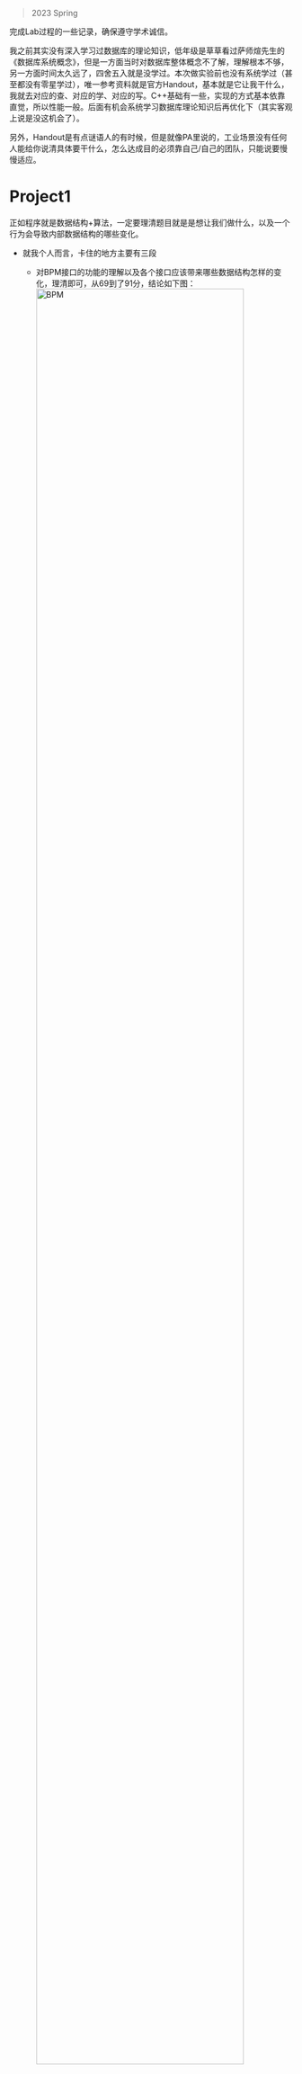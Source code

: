 >2023 Spring

完成Lab过程的一些记录，确保遵守学术诚信。

我之前其实没有深入学习过数据库的理论知识，低年级是草草看过萨师煊先生的《数据库系统概念》，但是一方面当时对数据库整体概念不了解，理解根本不够，另一方面时间太久远了，四舍五入就是没学过。本次做实验前也没有系统学过（甚至都没有零星学过），唯一参考资料就是官方Handout，基本就是它让我干什么，我就去对应的查、对应的学、对应的写。C++基础有一些，实现的方式基本依靠直觉，所以性能一般。后面有机会系统学习数据库理论知识后再优化下（其实客观上说是没这机会了）。

另外，Handout是有点谜语人的有时候，但是就像PA里说的，工业场景没有任何人能给你说清具体要干什么，怎么达成目的必须靠自己/自己的团队，只能说要慢慢适应。

# Project1

正如程序就是数据结构+算法，一定要理清题目就是是想让我们做什么，以及一个行为会导致内部数据结构的哪些变化。

+ 就我个人而言，卡住的地方主要有三段
	+ 对BPM接口的功能的理解以及各个接口应该带来哪些数据结构怎样的变化，理清即可，从69到了91分，结论如下图：
		<img alt="BPM" src="https://cdn.jsdelivr.net/gh/zweix123/CS-notes@master/resource/Database-System/bpm.jpg" width = "90%">

	+ 一个类似`unique_ptr`功能类的实现，说来惭愧，之前并没有实现过移动相关标准函数，有了一个乌龙，比如我在移动构造的开始也调用`Drop`了，因为里面有检测，所以这句应该没有发挥作用，但是这里本来就是为了构造`this`，不可能需要`Drop`，然后还有就是在移动拷贝需要check下不能自己移动向自己，我这里没有check，所以会出现pin count错误的问题，但是这玩意不应该在编译器就error的嘛？不知道线上的测试样例是什么样子的。

	+ 最后就是死锁，即`FetchPageWrite`/`FetchPageRead`不能使用函数锁，是先锁住拿到页实例指针，然后就释放BPM的锁，然后再获取页实例的latch，否则就会死锁，这个是看前辈的攻略才对的。比如这样的样例，比如一个线程持有一个page latch，另一个线程通过bpm去fetch同样的页，就在加页锁的时候等待了，而第一个也调用bpm的方法，就死锁了。其实纳入这个想法，我的实现应该还有锅，或者说有的锁可以省略，这些也添加到上面的图里了，但是代码还没有改，而且有锅的地方也通过了测试，可能和测试样例中BPM的用法有关，具体的改bug和调优后面再说了。

## What is BPM?

+ Reference：
	+ [腾讯云【MySQL系列】深入浅出Buffer Pool](https://cloud.tencent.com/developer/article/2114126)
	+ [PolarDB 数据库内核月报 2023/08 MySQL · 源码分析 · 庖丁解 InnoDB 之 Buffer Pool](http://mysql.taobao.org/monthly/2023/08/01/)
 
# Project2

主要是对B+Tree的实现，我个人算法实现依照教材《DataBase System Concepts 7th》，下面是对教材中相关内容的简单翻译和整理，个人建议一定要理清伪代码的逻辑，而且教材和Bustub的实现中结点格式是不一样的，一定要定量的理清里面的关系。我基本相当于一遍过的，因为这里卡了两小下一个是对教材中 $swap\_variables$ 的含义理解错了，另一个是写代码有一行代码复制粘贴了两份。

同时我的实现也很直觉简单，因为Bustub提供的上下文类Content就有树的Header Page Write Guard，这相当于一个可以锁住整个树的写锁了，相当于我直接用的一个大锁，什么螃蟹锁啥的都没有。

+ B Plus Tree首先是一种Balanced Tree
+ B Plus Tree有两种node类型
	+ noleaf node/internal node：
		+ 非root的internal node的child数量在 $\lceil \frac{n}{2} \rceil$ 和 $n$ 之间（闭区间）
		+ root的child数量在 $2$ 和 $n$ 之间
	+ leaf node：
		+ “child”数量在 $\lceil \frac{n - 1}{2} \rceil$ （相当于 $\lfloor \frac{n}{2} \rfloor$ ）和 $n - 1$ 之间（闭区间）
			>leaf node的child就是recored

	我理解这里的最小数量也并不神秘，只要保证一个刚刚好溢出的node被尽可能均分后两个页可能的最小值。

	上面的描述是符合Bustub中的B+Tree的，当然对应node的n使用对应node类型的max size，值得一提的是internal node中第一个invalid键和其对应的值作为的键值对也包含在size里。

+ 对于每个node（无论是internal还是leaf），设其max size为n，则其包含`n - 1`个key，`n`个pointer，如下：  
	<img alt="B+Tree Node Content" src="https://cdn.jsdelivr.net/gh/zweix123/CS-notes@master/resource/Database-System/B_Plus_Tree-node.png" width = "80%">

	+ 其中`K`严格单调递增（暂时不讨论相同Key）
	+ 在Internal node中
		+ pointer为childern node pointer
		+ 对于一个node pointer $P_{i}$ ，其指向的node的所有的key都满足，大于等于 $K_{i - 1}$，小于 $K_{i}$，即左闭右开区间。
	+ 在leaf node中
		+ 前`n -1`为正常的键值对，最后一个pointer不与任何键匹配（从图里发现），它指向的是其右边第一个叶子结点。

---

+ 联系：
	+ 我们知道了为什么internal node最多有n个child，而leaf node却最多有n - 1个“child”，这是因为即使是同样的n，并且确实使用同样的格式，但是leaf node的最后一个pointer有特殊的用法，所以不能用来指向child
	+ 上面的设计也是合理的，因为这`n - 1`个key和`n`个pointer在不同结点表达的语义不同
		+ internal node：将值域通过`n - 1`个key划分成`n`个左闭右开区间
		+ leaf node：前`n - 1`个`<pointer, key>`对形成键值对。

+ 实现：上面的定义和在Bustub的实现还是有挺大的Gap的
	+ internal：
		+ Bustub对键值对的存储使用`std::pair<KeyType, ValueType> array_[]`，至少我对其最直觉的想象是`key[0], pointer[0], key[1], pointer[1], key[2], ...`的序列，然后还要求`key[0]`是invalid的，所以序列变成`pointer[0], key[1], pointer[1], key[2], ..., key[size - 1], pointer[size - 1]`，但是我们发现教材上的序列相当于`pointer[1], key[1], pointer[2], ..., key[n - 1], pointer[n - 1], pointer[n]`，这里索引对不上（我指的是Bustub中是第一个pointer单独一组，然后后面的一key一pointer一组，而教材中是第一个pointer和第一个key一组），即两者虽然pointer和key的先后顺序一致，但是具体的对应关系不一致。我本来有一个trick的做法，但是Bustub给我提供了图形化相关的辅助函数，还必须按照上面的方式写。我这里是忽略这里的“成对”的关系，把握“分割”这个性质即可，对应的点也会注释在下面的伪代码中。
	+ leaf：
		+ Bustub使用的是索引从0开始到`size - 1`的`pair`线性表，而有特殊作用的pointer使用额外的数据成员表示，这也解释了为什么leaf的内容数量最多到`leaf_max_size - 1`，是从概念出发的。

## Queries

+ 单点查询key的recored：函数`find`，伪代码如下：
	```Pascal
	function find(v)
	// Assumes no duplicate keys, 
	// and returns pointer to the record with search key value v if such a record exists,
	// and null otherwise.
		// 这里没有讨论树为空
		Set C = root node
		while (C is not a leaf node) begin
			Let i = smallest number such that v <= C.K[i]
			if there is not such number i then begin  // 即v大于C中所有的键
				Let P_m = last non-null pointer in the node  // 因为最后的一个pointer表示的child node的key大于等于结点的最后把一个key
			// 上面可行还是根据最后一个P是独立的, 即没有对应的K(看图), 但是在Bustub就使用最后一个键值对的值
				Set C = P_m
			end
			else if (v == C.K[i]) then Set C = C.P[i + 1]  // 因为区间是左闭右开嘛, 所以如果和边界相等, 应该是右边的
			else Set C = C.P[i]  // v < C.K[i]
			// 上面两句在Bustuh中的实现应该是不同的
		end
		// C is a leaf node
		if for some i, K[i] == v
			then return P[i]
			else return null;  // No record with key value v exists
		end
	```

+ range queries区间查询：函数`findRange`，伪代码如下：
	```Pascal
	function findRange(lb, ub)  // Return all records with search key value V such that lb <= V <= ub(闭区间)
		Set resultSet = {};
		Set C = root node
		while (C is not a leaf node) begin
			Let i = smallest number such taht lb <= C.K[i]
			if there is no such number i then begin
				Let P_m = last non-null pointer in the node
				Set C = P_m
			end
			else if (lb == C.K[i]) then Set C = C.P[i + 1]
			else Set C = C.P[i]  // lb < C.K[i]
		end
		// 上面代码思路和单点查询一致, 值得一提的是区间内的recored是C的一部分
		// C (must) be leaf node
		Let i be the least value such that K[i] >= lb  // i是C中大于等于左区间点的第一个键的索引
		if there is no such i
			then Set i = 1 + number of keys in C;  // To force move to next leaf
			// 此时i为指向下一个叶子结点的P的索引
			// 主要key的数量是n - 1, 此时其number + 1就是索引n
		Set done = false;
		while (not done) begin
			Let n = number of keys in C.
			// 如果上面的force move执行了, 则下面的分支不会进入, 再次强调leaf node中key的数量是n - 1
			if (i <= n and C.K[i] <= ub) then begin
				Add C.P[i] to resultSet
				Set i = i + 1
			end
			else if (i <= n and C.K[i] > ub)
				then Set done = true;
			// 别忘了这里的n是key number, 而key number是教材中的n - 1，所以下面没问题
			else if (i > n and C.P[n + 1] is not null)
				then Set C = C.P[i + 1] and i = 1  // Move to next leaf
			else Set done = true;  // No more leaves to the right
		end
		return resultSet
	```

## Updates

对B Plus Tree的Updates可以be modeled as先删除再插入，所以只考虑插入和删除两个操作。而这两个操作涉及node的split和coalese/combine。

### Insert

```pascal
procedure insert(value K, pointer P)
// 在树种插入键值对<K, P>
// 注意这里P是一种抽象, 既可以是recored的pointer, 也可以是其他node的pointer, 这样的优势在下面会体现出来
	if (tree is empty) create an empty leaf node L, which is alse the root
	else Find the leaf node L that should contain key value K
	// 检测是否有重复键, 教材是假设输入没有重复
	if (L has less than n - 1 key values)  // leaf node最多有n - 1个键值对
		then insert_in_leaf(L, K, P)       // 位置充足, 直接插入
		else begin  // L has n - 1 key values already, split it
			Create (new leaf) node L_
			Copy L.P[1], ..., L.K[n - 1] to a block of memory T that can hold n pairs
			insert_in_leaf(T, K, P)

			Set L_.P[n] = L.P[n];
			Set L.P[n] = L_
			
			Erase L.P[1] through L.K[n - 1] from L
			Copy T.P[1] through T.K[std::ceil(n / 2)] from T into L starting at L.P[1]        // std::ceil(n / 2)个
			Copy T.P[std::ceil(n / 2) + 1] through T.K[n] from T into L_ starting at L_.P[1]  //。 std::floor(n / 2)个
			Let K_ be the smallest key in L_  // 左闭右开区间, 所以划分两个结点的应该是右节点的最小键
			insert_in_parent(L, K_, L_)
		end

// function insert_in_leaf caller must ensure L hava space to store <K, P>
procedure insert_in_leaf(node L, value K, pointer P)  // L: leaf node, K: key, P: recored pointer
	// 教材没有检测L为空, 其实也不需要, 因为如果没有键则会在下面的循环中没有结果, 看实现吧
	if (K < L.K[1])
		then insert P, K into L just before L.P[1]
		else begin
			Let K[i] be the highest value in L that is less than or equal to K
			Insert P, K into L just after L.K[i]
		end

procedure insert_in_parent(node N, value K_, node N_)
	// N和N_会成为两个兄弟, 其中N本来就在B+Tree上, N_是在格外的空间创建, 他们的边界是K_, 它是N_的最小值, 左闭右开!
	if (N is the root of the tree)
		then begin
			Create a new (internal) node R containing N, K_, N_
			// textbook:               p[1] = N, k[1] = K_, p[2] = N_
			// Bustub: k[0] = INVALUE, p[0] = N, k[1] = K_, p[1] = N_
			Make R the root of the tree
			return
		end
	Let P = parent(N)
	if (P has less than n pointers)
		then insert(K_, N_) in P just after N  // 这里不是递归调用上面的procedure insert, 而是表示一个动作, 且这个动作是无递归的
		else begin  // Split P
			Copy P to a block of memory T that can hold P and <K_, N_>
			Insert(K_, N_) into T just after N  // 同上, 表示动作而非调用
			Erase all entries from P; 
			Create node P_

			Copy T.P[1], ..., T.P[std::ceil((n + 1) / 2)] into P
			Let K__ = T.K[std::ceil((n + 1) / 2)]
			Copy T.P[std::ceil((n + 1) / 2) + 1], ..., T.P[n + 1] into P_

			// P size : std::ceil((n + 1) / 2) > std::ceil(n / 2)
			// P_ size: std::floor((n + 1) / 2) == std::ceil(n / 2)
			// 注意这里的K__的选择, 它选择的是P的中的key么?不是, 反而是P_中的键?为什么
			// P[1], K[1], P[2], K[2], ..., P[bound] | K[bound], P[bound + 1], ... P[n + 1]
			// 同时类似leaf split, 我们看一下教材和Bustub的差异
// textbook:       P[1], K[1], P[2], K[2], ..., K[bound - 1], P[bound]     | K[bound]          , P[bound + 1], ... P[n + 1]
// Bustub:   K[0], P[0], K[1], P[1], K[2], ..., K[buoud - 1], P[bound - 1] | K[bound] = INVALUE, P[bound], ...,    P[n]
// 这里Bustub反而好实现, 即copy 0 ~ bound - 1键值对即可
			// 在Bustub中的实现要注意上面的问题

			insert_in_parent(P, K__, P_)  // 递归向上
		end
```

### Delete

删除确实要比插入复杂些，因为如果一个结点的键值对个数不能半满，就需要和sibling兄弟coalesce合并，但是兄弟可能键值对比较多，两者键值对个数加起来又超过一个结点能容纳的量，就需要redistribute

```pascal
procedure delete(value K, pointer P)
	// 树是否空?
	find the leaf node L that contains (K, P)
	// 键值对是否在该叶子中?
	// Bustub中Remove方法的参数只有一个K, 所有我这里只检测值是否存在
	delete_entry(L, K, P)  // 叶子, 键, 值

procedure delete_entry(node N, value K, pointer P)
	// 参数分别是当前结点, 可以是internal也可以是leaf, 但是其实从一开始这个结点就是确定的(废话)
	// 参数P在下面的代码中只在找sibling时需要
	delete(K, P) from N  // 同上, 表示动作而非调用, 我们已经在Delete的入口检测该键值对是否存在了
	
	if (N is the root and N has only one remaining child)  // leaf和internal都可以是根, 但是只有internal可能有孩子
	then make the child of N the new root of the tree and delete N
	else if (N has too few value/pointer) then begin  // 数量低于下限, 注意internal是孩子, leaf是键值对个数, 而是还有一个特殊的种类, 根, 根的下限是二
	// 整个代码块只有两个分支
	// -> 有一个儿子的根
	// -> 不足
	// 对于leaf
	//   是根: 任意键值对个数
	//   不是根: 不能低于下限
	// 对于internal:
	//   是根: 只有1个孩子, 特判; 有两个及以上儿子, 符合根的下限
	//   不是根, 不能低于下限
		Let N_ be the previous or next child of parent(N)
		Let K_ be the value between pointers N and N_ in parent(N)
		if (entries in N and N_ can fit in a single node)
			then begin  // coalesce nodes
				if (N is a predecessor of N_) then swap_variables(N, N_)
				// 注意!, 这里可以看下教材, swap_variables是指交换N和N_的指针, 即下文中两者互换了, 而不是交换内容
				// 即期望: N_ N
				// 所有都移动到左边N_
				if (N is not a leaf) then append K_ and all pointers and value in N to N_
				else append all(K[i], P[i]) pairs in N to N_; set N_.P[n] = N.P[n]
				delete_entry(parent(N), K_, N);
				delete node N
			end
		else begin  // Redistribution: borrow an entry from N_
		// 进入该分支条件: 不足半满, 且相邻两个不能放在一个, 而自己是刚好不足半满, 兄弟一定超过半满, 而不能合在一起, 所以肯定多的给少的一个, 多的那个也是满足半满的
			if (N_ is a predecessor of N) then begin  // 左右意味着多少, 我觉得没法用一份代码表示
			// N_和N的结点类型应该相同, 只是下面以N的类型表示
			// 注意下面都是从N_从拿一个放N中, 而不是按方向放的, 方向的意义是间隔的位置
				if (N is a nonleaf node) then begin  // internal
					let m be such that N_.P[m] is the last pointer in N_
					remove(N_.K[m - 1], N_.P[m]) from N_
					// 这里的数值关系结合上面的图, 总之就是去掉左边的最后一个“边界”
					insert(N_.P[m], K_) as the first pointer and value in N, by shifting other pointers and value right
					replace K_ in parent(N) by N_.K[m - 1]
				// 注意上面, 还是由于internal的键值的对应关系, 删除最后一个键和值, 然后插入的就值和一个新键
				// 我们看这个新键来自Parent的N_和N的间隔K_, 而删除的是N_.K[m - 1], 可以保证N_.K[m - 1] < K_, 
				// 所有原本是N_.K[m - 1]在左儿子, 然后K_在parnet, 现在将K_换到右儿子, N_.K[m - 1]换到Parent, 合理
				// 这里推荐画画图, 也挺好用的
				end
				else begin
					let m be such that (N_.P[m], N_.K[m]) is the last pointer/value pair in N_
					remove (N_.P[m], N_.K[m]) from N_
					insert(N_.P[m], N_.K[m]) as the first pointer and value in N, by shifting other pointers and values rigth
					replace K_ in parent(N) by N_.K[m]
				// 键的转换关系同上
					// 我们看一下如果镜像时候是什么样, 仅仅把握左闭右开区间即可
				end
			end
			else ...symmetric to the then case...
		end
	end
	// 我们可以想象else还有什么情况, 比如叶子是根, 然后pair个数到1
```

## What is B+Tree

+ Reference：
	+ [MySQL · 引擎特性 · B+树并发控制机制的前世今生](http://mysql.taobao.org/monthly/2018/09/01/)

# Project3

<!-- ![bustub-project-structure](https://cdn.jsdelivr.net/gh/zweix123/CS-notes@master/resource/Database-System/bustub-project-structure.svg) -->

+ 关键点一：火山模型，即查询解析层究竟在干什么事情，实际上15445几乎完成了这一层的所有需要代码，要理解就顺这代码看即可（gdb出现bug了，我就静态的看然后一步步打日志的）。因为我之前实现过一个解释器，对这部分相对来说理解的比较顺畅。那么如何理解BusTub的火山模型呢？在解释器中，可以编译到AST然后直接在AST上执行即可，火山模型和这个非常非常的像。即树中的每个结点都有以及基类（或者接口），有必须实现的公共的API，然后父节点调用子节点的API，结点之前也以某种数据类（基类）为载体传递信息。那么15445的火山模型中每个结点的公共接口就是`Init`和`Next`，然后父子结点之间通过`Next`传递`Tuple`。对于这些抽象出来的类，有一个CSDN的文章捋的比较清楚，但我找不到了。
+ 关键点二：关键API，比如这里的索引相关的API，不看前辈攻略肯定是不知道的。

这里再推荐两个前辈对BusTub的架构分析，[十一](https://blog.eleven.wiki/posts/cmu15-445-project3-query-execution/)和[码呆茶](https://zhuanlan.zhihu.com/p/629349099)，可以把这理解为项目手册
>为手册不全的开源项目贡献代码可是很痛苦的。

那么搞懂项目架构之后就按着直觉写就行了，而且这次本地和线上的测试样例还是一样的，无形之中降低了难度。

我也终于知道为啥ddb要考哈希表了，在最开始是问我会不会HashJoin，我说没写到这呢，然后让我写哈希表。可恶，原来是HashJoin的实现需要手写哈希表。BusTub提供的对`Value`的哈希函数是会出现冲突的，比如`INTEGER`的9和8200，所以使用的哈希表必须支持哈希冲突，`std::unordered_map`不行，所以这里需要手写，可能也正是因为面试考过了，我这里实现的挺顺畅。也许面试前这里做到了可能面试能过？毁灭吧赶紧的（最近攻击性见涨）
>UPDATE：标准库可以，有群友在聚合函数中15445提供的代码中有找到可借鉴的代码。

# Project4

## Task1

相关代码中15445提供了Note，下面是翻译和总结

+ 约定一个缩写：`导致TA(Abort Reason)`表示`导致set the TransactionState as ABORTED and throw a TransactionAbortException(${Abort Reason})`

### 隔离级别

|                  | Dirty Read | Unrepeatable Read | Phantom |
| ---------------- | ---------- | ----------------- | ------- |
| serializable     | No         | No                | No      |
| repeatable read  | No         | No                | Maybe   |
| read committed   | No         | Maybe             | Maybe   |
| read uncommitted | Maybe      | Maybe             | Maybe   |

回来补课了，对不同隔离级别会出现什么问题的理解，很影响Task3的实现。

+ 三个问题具体指的是什么？
	+ 脏读：一个事务读到另一个未提交事务的数据，此时未提交事务可能回滚，继而前一个事务导致读到不正确的数据

	群友给出了合适的解释。

	+ nonrepeatable read：A transaction re-reads data it has previously read and finds that data has been modified by another transaction (that committed since the initial read).
	+ phantom read：A transaction re-executes a query returning a set of rows that satisfy a search condition and finds that the set of rows satisfying the condition has changed due to another recently-committed transaction

	不可重复读适用于同一个Row，幻读适用于一个谓词，还得是U姐姐。

### 锁模式

+ shared
+ exclusive

以上两者即general的读写锁，即读和读不互斥，读和写互斥，写和写互斥。

+ intention_shared
+ intention_exclusive
+ shared_intention_exclusive 

以上三者的核心在于intention意向，
即表示事务希望获取对应的锁，其中第三个表示即有可能放共享锁也有可能放排他锁。

+ 锁模式的兼容：
	>算是一个小坑点吧，15445的Note没有提到这个问题，教材《Database System Concepts, 7th》中的第18章第3小节（我这里是884页末尾）有对应的表，放在下面。

	<img alt="锁模式的兼容" src="https://cdn.jsdelivr.net/gh/zweix123/CS-notes@master/resource/Database-System/compatibility matrix.png" width = "90%">

### Lock Note

+ 一般行为：对于两个`Lock()`方法
  + 是block的，它们应该等待直到lock is granted
  + 如果成功则return true，如果等待过程中事务aborted了，则return false

+ 资源：即表或者行
  + 对于每个资源都有一个队列，请求这个资源的事务被FIFO的赋予锁
  + 如果有多个compatible的锁请求，只要符合FIFO，就可以一起被给

当锁行时，比如确保这个事务有appropriate的对于这个行所在的表的锁，否则导致TA(TABLE_LOCK_NOT_PRESENT)

关于这里的appropriate，我按照下面的理解写的，这里没有找到比较官方的资料
+ S，需要S，IS或SIX
+ X，需要X，IX或SIX
+ IS，IX，SIX，我认为对行使用这样的锁模式是不对的。


+ 对于`LockTable()`和`LockRow()`，支持的锁模式是不同的
  + `LockTable()`支持所有的锁模式
  + `LockRow()`不支持意向锁，尝试会导致TA(ATTEMPTED_INTENTION_LOCK_ON_ROW)

+ 隔离级别和事务阶段对锁的限制：对于某个隔离级别，一个事务可以尝试的锁必须`required`且`allowed`
  
  |                  | require                                | growing allow                          | shrinking allow          |
  | ---------------- | -------------------------------------- | -------------------------------------- | ------------------------ |
  | repeatable read  | all                                    | all                                    | none(LOCK_ON_SHRINKING)  |
  | read committed   | all                                    | all                                    | IS, S(LOCK_ON_SHRINKING) |
  | read uncommitted | IX, X(LOCK_SHARED_ON_READ_UNCOMMITTED) | X, IX(LOCK_SHARED_ON_READ_UNCOMMITTED) | null(LOCK_ON_SHRINKING)  |

  单元格中即为require或者allow的锁模式，包括中的内容则是违反导致的TA

  + 关于读未提交，共享锁相关的锁模式是不允许的，且**优先级最高**，即在shrinking阶段使用S相关锁是导致TA(LOCK_SHARED_ON_READ_UNCOMMITTED)而不是导致TA(LOCK_ON_SHRINKING)

+ 锁升级，如果对资源调用、`Lock()`时调用的事务已经持有这个资源的某种锁时的行为。
  + 如果锁模式一样，则直接return true
  + 如果锁模式不一样，考虑升级
    1. 检查升级条件：
		+ 有这么个锁
		+ 锁模式不一样
		+ 对应的资源没有其他事务在升级锁
		+ 锁模式转换是合法的。
    2. Drop当前锁
    3. 等待新锁
  
  事务的锁升级这件事是优先于事务的锁请求的

  允许的转换：

  ```
  IS  -> [S, X, IX, SIX]
  S   -> [X, SIX]
  IX  -> [X, SIX]
  SIX -> [X]
  ```

  对其他任何的升级都会导致TA(INCOMPATIBLE_UPGRADE)

  + 对于每个资源，只允许对它的一个事务进行锁升级，否则导致TA(UPGRADE_CONFLICT)

### Unlock Note

+ 首先，你`Unlock()`得确定这个事务持有这个资源的锁，否则导致TA(ATTEMPTED_UNLOCK_BUT_NO_LOCK_HELD)
+ 其次，当你释放一个对表的锁时，得保证这个事务没有对这个表的行的锁，否则导致TA(TABLE_UNLOCKED_BEFORE_UNLOCKING_ROWS)
+ 最后，释放一个资源的锁，(还记得每个资源有个锁请求队列么？)则将这个资源给到它的下一个锁请求（这个在实现上是condition variable的notice all）

+ 事务状态变化：解锁会导致事务状态(根据隔离级别)做appropriately地变化
  >只有对S或者X的解锁会导致事务状态变化

  |                  | S          | X         |
  | ---------------- | ---------- | --------- |
  | repeatable read  | shrinking  | shrinking |
  | read committed   | not affect | shrinking |
  | read uncommitted | UB         | shrinking |

  + 上面的read uncommited的S的unlock是ub是因为这个隔离级别根本不允许上共享锁

### Summary

+ 具体算法我是按照十一大佬的[攻略](https://blog.eleven.wiki/posts/cmu15-445-project4-concurrency-control/)
	+ 我的差别在，请求队列中的锁请求的分布，我的队列保证某个前缀（可以是空）全是拿到锁的，剩余部分（一个后缀（可能为空））全是没拿到锁的。然后这个姿态天然决定了优先级，所以对需要升级锁放在未给锁的前面。
+ 个人建议；在实现时最好考虑要保证可以对事务状态是Commit和Abort的鲁棒性，且由于T2的测试代码不会测试代码，在T3也要对这部分代码保持怀疑。

## Task2

吐槽一个小点吧，我个人认为诸如`AddEdge`和`RemoveEdge`的这些方法应该设置成私有的，因为他们是服务于后台程序的嘛，但是15445为了测试建图部分，将这部分设置成公有的。这个无形中就对在图上搜索顺序有了要求，比如找环的遍历方式要求从最小的tid开始，实际上这个应该不关键（也许吧，毕竟最小说明被卡的时间最久，所以确实需要优先处理）（但是话又说回来，先从最早的开始也不一定能搜索到最老的导致环的结点吧？）想不清想不清，让我怎么实现我怎么实现吧。

## Task3

下面是Handout中Note的翻译已经结合别人攻略和自己理解的注解

+ Ref攻略
	+ [呆码茶](https://zhuanlan.zhihu.com/p/630725626)（2023 spring）
	+ [十一](https://zhuanlan.zhihu.com/p/592700870)（2022 fall）
	+ [xiao](https://zhuanlan.zhihu.com/p/600001968)（2022），有更多样例。
	+ [迷路新楼主](https://zhuanlan.zhihu.com/p/651210687)（2023），我觉得这位算法描述更清楚

一个事务可能执行多个查询，即一个事务中，一个tuple可能被不同查询多次访问

+ 如果上锁或者解锁失败，事务中止
+ 如果事务中止，则需要撤销之前的写入操作，为每个事务维护一个write set，由TransactionManager的`Abort()`使用
	+ 关于这里的write set，我们看类`Transaction`中有数据成员`table_write_set_`和`index_write_set_`，以及相关的方法`GetWriteSet`和`AppendTableWriteRecore`，我们`ag`一下发现这些都是都没有被用过，然后这些东西维护的是这样一个信息类`TableWriteRecore`，其中包含Table ID, Record ID, Table Heap Pointer, 我们有理由相信这就是15445给我们提供的作为write set的基础设施。
+ 如果算子未能获取锁，则抛出`ExecutionException`异常。

+ 不同隔离级别的处理：  
	P3涉及的三个算子中，Seq Scan只涉及读，Insert和Delete只涉及写

	+ 读：
		+ repeatable_read：事务应该为所有读操作获取并持有S锁util it commit or abort
		+ read_commited：事务应该为所有读操作获取S锁，然后立刻释放它们
		+ read_uncommited：事务不需要为读操作获取任何S锁

	+ 写：
		+ 任何隔离级别的所有写操作都必须持有X锁util it commit or abort

+ SeqScan算子

	对表加IS锁，对行加S锁。  
	
	如果算子中不存在谓词则直接给表上S锁，避免一个个给行上锁（我这里不涉及）

	+ `Init`：
		+ take a table lock.（按照隔离级别） 
		+ 通过`MakeEagerIterator`获取迭代器（而不是P3中的`MakeIterator`）
			>handout说是P3使用是为了解决Halloween problem的问题，我理解就是这个问题在P4中由我们负责（通过事务）
	+ `Next`：
		1. Get the current position of the table iterator. 我理解这里指的是迭代器的自加
		2. 根据隔离级别为相应的tuple上锁，迭代器可以`GetRid()`
			+ 如果executor context的`IsDelete()`是真，则这里应该是`X`锁
		3. 拿到tuple（我理解是迭代器的GetTuple），检测tuple meta，如果有filter pushdown to scan（我这里不涉及）
		4. 如果这个tuple不应该被这个事务read，force 对行解锁，否则则是按照隔离级别解锁。  
			+ 这里我理解，就是对于tuple这个资源，在上面第二部进行了加锁，在第三部进行了读取，那么完事之后就应该进行解锁。
			+ 那么什么时候不应该读呢？一个是上面说的`IsDelete`，还有就是是否通过谓词（我这里不涉及）  
				假设：我使用的tuple meta中的is_deleted检测是否可读（当然第二步的补充还是使用`IsDelete`）

		它是这么说，但是我实现上只要确保这个迭代器按要求上锁了就行，啥时候拿的具体的值对结果没影响。
		+ 我在P3中是使用迭代式的方式实现，在这里语义上确实奇怪，后换成递归式才顺眼很多。

以下两个算子在Init上锁指的是IX锁，在Next对行上X锁。

+ Insert算子
	+ `Init`：take a table lock
	+ `Next`：
		+ 将LM和事务通过`InsertTuple`给到表堆（这个方法是重载的，这里指的是`auto InsertTuple(const TupleMeta &meta, const &tuple, LockManager *lock_mgr = nullptr, Transaction *txn = nullptr, table_oid_t oid = 0) -> std::optional<RID>;`）
		+ 维护write set

+ Delete算子：
	+ `Init`：如果已经按照上面实现的SeqScan算子（涉及`IsDelete`），则不需要上任何锁
	+ `Next`：维护write set

+ Transaction Manager：
	+ `Commit`：仅仅是释放事务相关锁
	+ `Abort`：根据write set去revert这个事务的所有changes

### Summary

没Summary，就是写烦了放一放，写崩了删掉重写。
